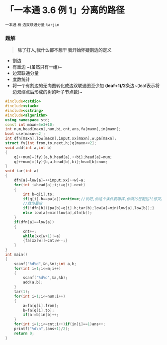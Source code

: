 # 「一本通 3.6 例 1」分离的路径
`一本通` `桥` `边双联通分量` `tarjin`
### 题解
> **除了打人,我什么都不想干
我开始怀疑割边的定义**

- 割边
- 有重边 ~(虽然只有一组)~
- 边双联通分量
- 度数统计
- 将一个有割边的无向图转化成边双联通图至少加 **(leaf+1)/2**条边~(leaf表示将边双缩点后形成的树的叶子节点数)~

```cpp
#include<cstdio>
#include<stack>
#include<cstring>
#include<algorithm>
using namespace std;
const int maxn=5e3+10;
int n,m,head[maxn],num,bi,cnt,ans,fa[maxn],in[maxn];
bool use[maxn<<2];
int dfn[maxn],low[maxn],input,xx[maxn],w,pa[maxn];
struct fy{int from,to,next,h;}q[maxn<<2];
void add(int a,int b)
{
	q[++num]=(fy){a,b,head[a],++bi};head[a]=num;
	q[++num]=(fy){b,a,head[b],bi};head[b]=num;
}
void tar(int a)
{
	dfn[a]=low[a]=++input;xx[++w]=a;
	for(int i=head[a];i;i=q[i].next)
	{
		int b=q[i].to;
		if(q[i].h==pa[a])continue;//说吧,你这个条件要哪样,你真的是割边?(想哭)
		//就你最皮
		if(!dfn[b]){pa[b]=q[i].h;tar(b);low[a]=min(low[a],low[b]);}
		else low[a]=min(low[a],dfn[b]);
	}
	if(dfn[a]==low[a])
	{
		cnt++;
		while(xx[w+1]!=a)
		{fa[xx[w]]=cnt;w--;}
	}
}
int main()
{
	scanf("%d%d",&n,&m);int a,b;
	for(int i=1;i<=m;i++)
	{
		scanf("%d%d",&a,&b);
		add(a,b);
	}
	tar(1);
	for(int i=1;i<=num;i++)
	{
		a=fa[q[i].from];
		b=fa[q[i].to];
		if(a!=b)in[b]++;
	}
	for(int i=1;i<=cnt;i++)if(in[i]==1)ans++;
	printf("%d\n",(ans+1)/2);
	return 0;
}
```
<!--stackedit_data:
eyJoaXN0b3J5IjpbLTE5NDAzNDc4NDRdfQ==
-->